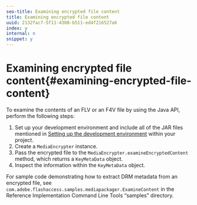 ```yaml
---
seo-title: Examining encrypted file content
title: Examining encrypted file content
uuid: 2132fac7-5f11-4308-b511-ed4f216527a6
index: y
internal: n
snippet: y
---
```


# Examining encrypted file content{#examining-encrypted-file-content}

To examine the contents of an FLV or an F4V file by using the Java API, perform the following steps:

1. Set up your development environment and include all of the JAR files mentioned in [Setting up the development environment](settingUpSDK.md#WS287f927bd30d4b1f4fad6c7f1304f5e91be-7fff_ver2.0) within your project. 
1. Create a `MediaEncrypter` instance. 
1. Pass the encrypted file to the `MediaEncrypter.examineEncryptedContent` method, which returns a `KeyMetaData` object. 
1. Inspect the information within the `KeyMetaData` object.

For sample code demonstrating how to extract DRM metadata from an encrypted file, see `com.adobe.flashaccess.samples.mediapackager.ExamineContent` in the Reference Implementation Command Line Tools “samples” directory. 
